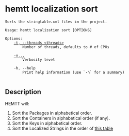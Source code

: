 # hemtt localization sort

<pre><code>Sorts the stringtable.xml files in the project.

Usage: hemtt localization sort [OPTIONS]

Options:
    <a href="index.md#-t---threads">-t, --threads &lt;threads&gt;</a>
        Number of threads, defaults to # of CPUs

    <a href="index.md#-v">-v...</a>
        Verbosity level

    -h, --help
        Print help information (use `-h` for a summary)
</code>
</pre>

## Description

HEMTT will:

1. Sort the Packages in alphabetical order.
2. Sort the Containers in alphabetical order (if any).
3. Sort the Keys in alphabetical order.
4. Sort the Localized Strings in the order of [this table](https://community.bistudio.com/wiki/Stringtable.xml#Supported_Languages)
